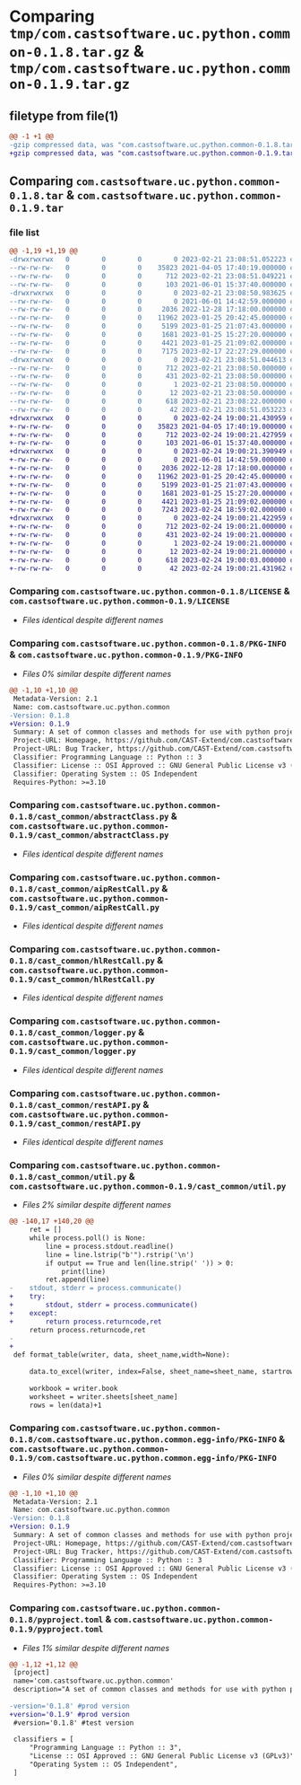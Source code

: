 # Comparing `tmp/com.castsoftware.uc.python.common-0.1.8.tar.gz` & `tmp/com.castsoftware.uc.python.common-0.1.9.tar.gz`

## filetype from file(1)

```diff
@@ -1 +1 @@
-gzip compressed data, was "com.castsoftware.uc.python.common-0.1.8.tar", last modified: Tue Feb 21 23:08:51 2023, max compression
+gzip compressed data, was "com.castsoftware.uc.python.common-0.1.9.tar", last modified: Fri Feb 24 19:00:21 2023, max compression
```

## Comparing `com.castsoftware.uc.python.common-0.1.8.tar` & `com.castsoftware.uc.python.common-0.1.9.tar`

### file list

```diff
@@ -1,19 +1,19 @@
-drwxrwxrwx   0        0        0        0 2023-02-21 23:08:51.052223 com.castsoftware.uc.python.common-0.1.8/
--rw-rw-rw-   0        0        0    35823 2021-04-05 17:40:19.000000 com.castsoftware.uc.python.common-0.1.8/LICENSE
--rw-rw-rw-   0        0        0      712 2023-02-21 23:08:51.049221 com.castsoftware.uc.python.common-0.1.8/PKG-INFO
--rw-rw-rw-   0        0        0      103 2021-06-01 15:37:40.000000 com.castsoftware.uc.python.common-0.1.8/README.md
-drwxrwxrwx   0        0        0        0 2023-02-21 23:08:50.983625 com.castsoftware.uc.python.common-0.1.8/cast_common/
--rw-rw-rw-   0        0        0        0 2021-06-01 14:42:59.000000 com.castsoftware.uc.python.common-0.1.8/cast_common/__init__.py
--rw-rw-rw-   0        0        0     2036 2022-12-28 17:18:00.000000 com.castsoftware.uc.python.common-0.1.8/cast_common/abstractClass.py
--rw-rw-rw-   0        0        0    11962 2023-01-25 20:42:45.000000 com.castsoftware.uc.python.common-0.1.8/cast_common/aipRestCall.py
--rw-rw-rw-   0        0        0     5199 2023-01-25 21:07:43.000000 com.castsoftware.uc.python.common-0.1.8/cast_common/hlRestCall.py
--rw-rw-rw-   0        0        0     1681 2023-01-25 15:27:20.000000 com.castsoftware.uc.python.common-0.1.8/cast_common/logger.py
--rw-rw-rw-   0        0        0     4421 2023-01-25 21:09:02.000000 com.castsoftware.uc.python.common-0.1.8/cast_common/restAPI.py
--rw-rw-rw-   0        0        0     7175 2023-02-17 22:27:29.000000 com.castsoftware.uc.python.common-0.1.8/cast_common/util.py
-drwxrwxrwx   0        0        0        0 2023-02-21 23:08:51.044613 com.castsoftware.uc.python.common-0.1.8/com.castsoftware.uc.python.common.egg-info/
--rw-rw-rw-   0        0        0      712 2023-02-21 23:08:50.000000 com.castsoftware.uc.python.common-0.1.8/com.castsoftware.uc.python.common.egg-info/PKG-INFO
--rw-rw-rw-   0        0        0      431 2023-02-21 23:08:50.000000 com.castsoftware.uc.python.common-0.1.8/com.castsoftware.uc.python.common.egg-info/SOURCES.txt
--rw-rw-rw-   0        0        0        1 2023-02-21 23:08:50.000000 com.castsoftware.uc.python.common-0.1.8/com.castsoftware.uc.python.common.egg-info/dependency_links.txt
--rw-rw-rw-   0        0        0       12 2023-02-21 23:08:50.000000 com.castsoftware.uc.python.common-0.1.8/com.castsoftware.uc.python.common.egg-info/top_level.txt
--rw-rw-rw-   0        0        0      618 2023-02-21 23:08:22.000000 com.castsoftware.uc.python.common-0.1.8/pyproject.toml
--rw-rw-rw-   0        0        0       42 2023-02-21 23:08:51.053223 com.castsoftware.uc.python.common-0.1.8/setup.cfg
+drwxrwxrwx   0        0        0        0 2023-02-24 19:00:21.430959 com.castsoftware.uc.python.common-0.1.9/
+-rw-rw-rw-   0        0        0    35823 2021-04-05 17:40:19.000000 com.castsoftware.uc.python.common-0.1.9/LICENSE
+-rw-rw-rw-   0        0        0      712 2023-02-24 19:00:21.427959 com.castsoftware.uc.python.common-0.1.9/PKG-INFO
+-rw-rw-rw-   0        0        0      103 2021-06-01 15:37:40.000000 com.castsoftware.uc.python.common-0.1.9/README.md
+drwxrwxrwx   0        0        0        0 2023-02-24 19:00:21.390949 com.castsoftware.uc.python.common-0.1.9/cast_common/
+-rw-rw-rw-   0        0        0        0 2021-06-01 14:42:59.000000 com.castsoftware.uc.python.common-0.1.9/cast_common/__init__.py
+-rw-rw-rw-   0        0        0     2036 2022-12-28 17:18:00.000000 com.castsoftware.uc.python.common-0.1.9/cast_common/abstractClass.py
+-rw-rw-rw-   0        0        0    11962 2023-01-25 20:42:45.000000 com.castsoftware.uc.python.common-0.1.9/cast_common/aipRestCall.py
+-rw-rw-rw-   0        0        0     5199 2023-01-25 21:07:43.000000 com.castsoftware.uc.python.common-0.1.9/cast_common/hlRestCall.py
+-rw-rw-rw-   0        0        0     1681 2023-01-25 15:27:20.000000 com.castsoftware.uc.python.common-0.1.9/cast_common/logger.py
+-rw-rw-rw-   0        0        0     4421 2023-01-25 21:09:02.000000 com.castsoftware.uc.python.common-0.1.9/cast_common/restAPI.py
+-rw-rw-rw-   0        0        0     7243 2023-02-24 18:59:02.000000 com.castsoftware.uc.python.common-0.1.9/cast_common/util.py
+drwxrwxrwx   0        0        0        0 2023-02-24 19:00:21.422959 com.castsoftware.uc.python.common-0.1.9/com.castsoftware.uc.python.common.egg-info/
+-rw-rw-rw-   0        0        0      712 2023-02-24 19:00:21.000000 com.castsoftware.uc.python.common-0.1.9/com.castsoftware.uc.python.common.egg-info/PKG-INFO
+-rw-rw-rw-   0        0        0      431 2023-02-24 19:00:21.000000 com.castsoftware.uc.python.common-0.1.9/com.castsoftware.uc.python.common.egg-info/SOURCES.txt
+-rw-rw-rw-   0        0        0        1 2023-02-24 19:00:21.000000 com.castsoftware.uc.python.common-0.1.9/com.castsoftware.uc.python.common.egg-info/dependency_links.txt
+-rw-rw-rw-   0        0        0       12 2023-02-24 19:00:21.000000 com.castsoftware.uc.python.common-0.1.9/com.castsoftware.uc.python.common.egg-info/top_level.txt
+-rw-rw-rw-   0        0        0      618 2023-02-24 19:00:03.000000 com.castsoftware.uc.python.common-0.1.9/pyproject.toml
+-rw-rw-rw-   0        0        0       42 2023-02-24 19:00:21.431962 com.castsoftware.uc.python.common-0.1.9/setup.cfg
```

### Comparing `com.castsoftware.uc.python.common-0.1.8/LICENSE` & `com.castsoftware.uc.python.common-0.1.9/LICENSE`

 * *Files identical despite different names*

### Comparing `com.castsoftware.uc.python.common-0.1.8/PKG-INFO` & `com.castsoftware.uc.python.common-0.1.9/PKG-INFO`

 * *Files 0% similar despite different names*

```diff
@@ -1,10 +1,10 @@
 Metadata-Version: 2.1
 Name: com.castsoftware.uc.python.common
-Version: 0.1.8
+Version: 0.1.9
 Summary: A set of common classes and methods for use with python projects
 Project-URL: Homepage, https://github.com/CAST-Extend/com.castsoftware.uc.python.common
 Project-URL: Bug Tracker, https://github.com/CAST-Extend/com.castsoftware.uc.python.common/issues
 Classifier: Programming Language :: Python :: 3
 Classifier: License :: OSI Approved :: GNU General Public License v3 (GPLv3)
 Classifier: Operating System :: OS Independent
 Requires-Python: >=3.10
```

### Comparing `com.castsoftware.uc.python.common-0.1.8/cast_common/abstractClass.py` & `com.castsoftware.uc.python.common-0.1.9/cast_common/abstractClass.py`

 * *Files identical despite different names*

### Comparing `com.castsoftware.uc.python.common-0.1.8/cast_common/aipRestCall.py` & `com.castsoftware.uc.python.common-0.1.9/cast_common/aipRestCall.py`

 * *Files identical despite different names*

### Comparing `com.castsoftware.uc.python.common-0.1.8/cast_common/hlRestCall.py` & `com.castsoftware.uc.python.common-0.1.9/cast_common/hlRestCall.py`

 * *Files identical despite different names*

### Comparing `com.castsoftware.uc.python.common-0.1.8/cast_common/logger.py` & `com.castsoftware.uc.python.common-0.1.9/cast_common/logger.py`

 * *Files identical despite different names*

### Comparing `com.castsoftware.uc.python.common-0.1.8/cast_common/restAPI.py` & `com.castsoftware.uc.python.common-0.1.9/cast_common/restAPI.py`

 * *Files identical despite different names*

### Comparing `com.castsoftware.uc.python.common-0.1.8/cast_common/util.py` & `com.castsoftware.uc.python.common-0.1.9/cast_common/util.py`

 * *Files 2% similar despite different names*

```diff
@@ -140,17 +140,20 @@
     ret = []
     while process.poll() is None:
         line = process.stdout.readline()
         line = line.lstrip("b'").rstrip('\n')
         if output == True and len(line.strip(' ')) > 0:
             print(line)
         ret.append(line)
-    stdout, stderr = process.communicate()
+    try:
+        stdout, stderr = process.communicate()
+    except: 
+        return process.returncode,ret
     return process.returncode,ret
-    
+     
 def format_table(writer, data, sheet_name,width=None):
     
     data.to_excel(writer, index=False, sheet_name=sheet_name, startrow=1,header=False)
 
     workbook = writer.book
     worksheet = writer.sheets[sheet_name]
     rows = len(data)+1
```

### Comparing `com.castsoftware.uc.python.common-0.1.8/com.castsoftware.uc.python.common.egg-info/PKG-INFO` & `com.castsoftware.uc.python.common-0.1.9/com.castsoftware.uc.python.common.egg-info/PKG-INFO`

 * *Files 0% similar despite different names*

```diff
@@ -1,10 +1,10 @@
 Metadata-Version: 2.1
 Name: com.castsoftware.uc.python.common
-Version: 0.1.8
+Version: 0.1.9
 Summary: A set of common classes and methods for use with python projects
 Project-URL: Homepage, https://github.com/CAST-Extend/com.castsoftware.uc.python.common
 Project-URL: Bug Tracker, https://github.com/CAST-Extend/com.castsoftware.uc.python.common/issues
 Classifier: Programming Language :: Python :: 3
 Classifier: License :: OSI Approved :: GNU General Public License v3 (GPLv3)
 Classifier: Operating System :: OS Independent
 Requires-Python: >=3.10
```

### Comparing `com.castsoftware.uc.python.common-0.1.8/pyproject.toml` & `com.castsoftware.uc.python.common-0.1.9/pyproject.toml`

 * *Files 1% similar despite different names*

```diff
@@ -1,12 +1,12 @@
 [project]
 name='com.castsoftware.uc.python.common'
 description="A set of common classes and methods for use with python projects"
 
-version='0.1.8' #prod version
+version='0.1.9' #prod version
 #version='0.1.8' #test version
 
 classifiers = [
     "Programming Language :: Python :: 3",
     "License :: OSI Approved :: GNU General Public License v3 (GPLv3)",
     "Operating System :: OS Independent",
 ]
```

